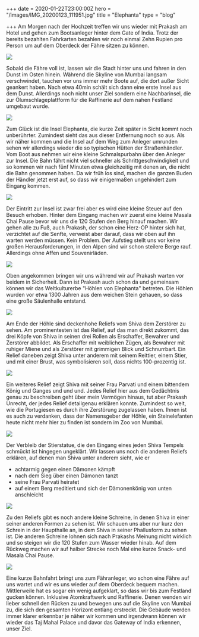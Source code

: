 +++
date = 2020-01-22T23:00:00Z
hero = "/images/IMG_20200123_111951.jpg"
title = "Elephanta"
type = "blog"

+++
Am Morgen nach der Hochzeit treffen wir uns wieder mit Prakash am Hotel und gehen zum Bootsanleger hinter dem Gate of India. Trotz der bereits bezahlten Fahrkarten bezahlen wir noch einmal Zehn Rupien pro Person um auf dem Oberdeck der Fähre sitzen zu können. 

![](/images/IMG_20200123_092805.jpg)

Sobald die Fähre voll ist, lassen wir die Stadt hinter uns und fahren in den Dunst im Osten hinein. Während die Skyline von Mumbai langsam verschwindet, tauchen vor uns immer mehr Boote auf, die dort außer Sicht geankert haben. Nach etwa 40min schält sich dann eine erste Insel aus dem Dunst. Allerdings noch nicht unser Ziel sondern eine Nachbarinsel, die zur Ölumschlageplattform für die Raffinerie auf dem nahen Festland umgebaut wurde. 

![](/images/IMG_20200123_103042.jpg)

Zum Glück ist die Insel Elephanta, die kurze Zeit später in Sicht kommt noch unberührter. Zumindest sieht das aus dieser Entfernung noch so aus. Als wir näher kommen und die Insel auf dem Weg zum Anleger umrunden sehen wir allerdings wieder die so typischen Hütten der Straßenhändler. Vom Boot aus nehmen wir eine kleine Schmalspurbahn über den Anleger zur Insel. Die Bahn fährt nicht viel schneller als Schrittgeschwindigkeit und so kommen wir nach fünf Minuten etwa gleichzeitig mit denen an, die nicht die Bahn genommen haben. Da wir früh los sind, machen die ganzen Buden der Händler jetzt erst auf, so dass wir einigermaßen ungehindert zum Eingang kommen. 

![](/images/IMG_20200123_104550.jpg)

Der Eintritt zur Insel ist zwar frei aber es wird eine kleine Steuer auf den Besuch erhoben. Hinter dem Eingang machen wir zuerst eine kleine Masala Chai Pause bevor wir uns die 120 Stufen den Berg hinauf machen. Wir gehen alle zu Fuß, auch Prakash, der schon eine Herz-OP hinter sich hat, verzichtet auf die Senfte, verweist aber darauf, dass wir oben auf ihn warten werden müssen. Kein Problem. Der Aufstieg stellt uns vor keine großen Herausforderungen, in den Alpen sind wir schon steilere Berge rauf. Allerdings ohne Affen und Souvenirläden. 

![](/images/IMG_20200123_104820.jpg)

Oben angekommen bringen wir uns während wir auf Prakash warten vor beidem in Sicherheit. Dann ist Prakash auch schon da und gemeinsam können wir das Weltkulturerbe "Höhlen von Elephanta" betreten. Die Höhlen wurden vor etwa 1300 Jahren aus dem weichen Stein gehauen, so dass eine große Säulenhalle entstand.

![](/images/IMG_20200123_121648.jpg)

 Am Ende der Höhle sind deckenhohe Reliefs vom Shiva dem Zerstörer zu sehen. Am prominentesten ist das Relief, auf das man direkt zukommt, das drei Köpfe von Shiva in seinen drei Rollen als Erschaffer, Bewahrer und Zerstörer abbildet. Als Erschaffer mit weiblichen Zügen, als Bewahrer mit ruhiger Miene und als Zerstörer mit grimmigen Blick und Schnurrbart. Ein Relief daneben zeigt Shiva unter anderem mit seinem Reittier, einem Stier, und mit einer Brust, was symbolisieren soll, dass nichts 100-prozentig ist. 

![](/images/IMG_20200123_111616.jpg)

Ein weiteres Relief zeigt Shiva mit seiner Frau Parvati und einem bittendem König und Ganges und und und. Jedes Relief hier aus dem Gedächtnis genau zu beschreiben geht über mein Vermögen hinaus, tut aber Prakash Unrecht, der jedes Relief detailgenau erklären konnte. Zumindest so weit, wie die Portugiesen es durch ihre Zerstörung zugelassen haben. Ihnen ist es auch zu verdanken, dass der Namensgeber der Höhle, ein Steinelefanten heute nicht mehr hier zu finden ist sondern im Zoo von Mumbai. 

![](/images/IMG_20200123_120327.jpg)

Der Verbleib der Stierstatue, die den Eingang eines jeden Shiva Tempels schmückt ist hingegen ungeklärt. Wir lassen uns noch die anderen Reliefs erklären, auf denen man Shiva unter anderem sieht, wie er

* achtarmig gegen einen Dämonen kämpft
* nach dem Sieg über einen Dämonen tanzt
* seine Frau Parvati heiratet
* auf einem Berg meditiert und sich der Dämonenkönig von unten anschleicht

![](/images/IMG_20200123_113228.jpg)

Zu den Reliefs gibt es noch andere kleine Schreine, in denen Shiva in einer seiner anderen Formen zu sehen ist. Wir schauen uns aber nur kurz den Schrein in der Haupthalle an, in dem Shiva in seiner Phallusform zu sehen ist. Die anderen Schreine lohnen sich nach Prakashs Meinung nicht wirklich und so steigen wir die 120 Stufen zum Wasser wieder hinab. Auf dem Rückweg machen wir auf halber Strecke noch Mal eine kurze Snack- und Masala Chai Pause. 

![](/images/IMG_20200123_132305.jpg)

Eine kurze Bahnfahrt bringt uns zum Fähranleger, wo schon eine Fähre auf uns wartet und wir es uns wieder auf dem Oberdeck bequem machen. Mittlerweile hat es sogar ein wenig aufgeklart, so dass wir bis zum Festland gucken können. Inklusive Atomkraftwerk und Raffinerie. Denen wenden wir lieber schnell den Rücken zu und bewegen uns auf die Skyline von Mumbai zu, die sich den gesamten Horizont entlang erstreckt. Die Gebäude werden immer klarer erkennbar je näher wir kommen und irgendwann können wir wieder das Taj Mahal Palace und davor das Gateway of India erkennen, unser Ziel.